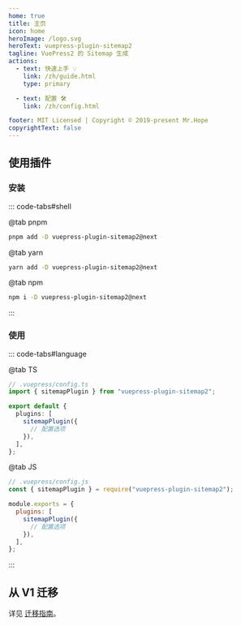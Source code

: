 ```yaml
---
home: true
title: 主页
icon: home
heroImage: /logo.svg
heroText: vuepress-plugin-sitemap2
tagline: VuePress2 的 Sitemap 生成
actions:
  - text: 快速上手 💡
    link: /zh/guide.html
    type: primary

  - text: 配置 🛠
    link: /zh/config.html

footer: MIT Licensed | Copyright © 2019-present Mr.Hope
copyrightText: false
---
```


## 使用插件

### 安装

::: code-tabs#shell

@tab pnpm

```bash
pnpm add -D vuepress-plugin-sitemap2@next
```

@tab yarn

```bash
yarn add -D vuepress-plugin-sitemap2@next
```

@tab npm

```bash
npm i -D vuepress-plugin-sitemap2@next
```

:::

### 使用

::: code-tabs#language

@tab TS

```ts
// .vuepress/config.ts
import { sitemapPlugin } from "vuepress-plugin-sitemap2";

export default {
  plugins: [
    sitemapPlugin({
      // 配置选项
    }),
  ],
};
```

@tab JS

```js
// .vuepress/config.js
const { sitemapPlugin } = require("vuepress-plugin-sitemap2");

module.exports = {
  plugins: [
    sitemapPlugin({
      // 配置选项
    }),
  ],
};
```

:::

## 从 V1 迁移

详见 [迁移指南](./migration.md)。
